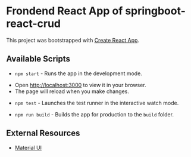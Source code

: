 # Frondend React App of springboot-react-crud

This project was bootstrapped with [Create React App](https://github.com/facebook/create-react-app).

## Available Scripts

* `npm start` - Runs the app in the development mode.
- Open [http://localhost:3000](http://localhost:3000) to view it in your browser.
- The page will reload when you make changes.

* `npm test` - Launches the test runner in the interactive watch mode.

* `npm run build` - Builds the app for production to the `build` folder.

## External Resources

* [Material UI](https://mui.com/)
